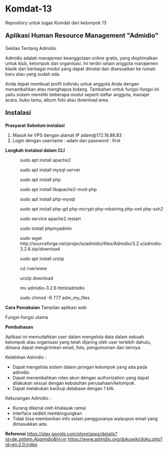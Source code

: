 # Komdat-13
Repository untuk tugas Komdat dari kelompok 13

<p style="font-size:20px"><b>Aplikasi Human Resource Management "Admidio"</b></p>

<p style="font-size:14px">Sekilas Tentang Admidio</p>
<p>Admidio adalah manajemen keanggotaan online gratis, yang dioptimalkan untuk klub, kelompok dan organisasi. Ini terdiri selain anggota manajemen klasik dari berbagai modul yang dapat diinstal dan disesuaikan ke rumah baru atau yang sudah ada.</p>

<p>Anda dapat membuat profil individu untuk anggota Anda dengan menambahkan atau menghapus bidang. Tambahan untuk fungsi-fungsi ini yaitu sistem memiliki beberapa modul seperti daftar anggota, manajer acara, buku tamu, album foto atau download area.</p>

<p style="font-size:20px"><b>Instalasi</b></p>
<p style="font-size:14px"><b>Prasyarat Sebelum instalasi</b></p>
<ol>
<li>Masuk ke VPS dengan alamat IP adam@172.18.88.83</li>
<li>Login dengan username : adam  dan password : first</li>
</ol>
<b>Langkah instalasi dalam CLI</b>
<ol>
<ul>sudo apt install apache2</ul>
<ul>sudo apt install mysql-server</ul>
<ul>sudo apt install php</ul>
<ul>sudo apt install libapache2-mod-php</ul>
<ul>sudo apt install php-mysql</ul>
<ul>sudo apt install php-gd php-mcrypt php-mbstring php-xml php-ssh2</ul>
<ul>sudo service apache2 restart</ul>
<ul>sudo install phpmyadmin</ul>
<ul>sudo wget http://sourceforge.net/projects/admidio/files/Admidio/3.2.x/admidio-3.2.6.zip/download</ul>
<ul>sudo apt install unzip</ul>
<ul>cd /var/www</ul>
<ul>unzip download</ul>
<ul>mv admidio-3.2.6 html/admidio</ul>
<ul>sudo chmod -R 777 adm_my_files</ul>
</ol>

<b>Cara Pemakaian</b>
Tampilan aplikasi web


Fungsi-fungsi utama





<b>Pembahasan</b>
<p>Aplikasi ini memudahkan user dalam mengelola data dalam sebuah kelompok atau organisasi yang 
telah dijaring oleh user terlebih dahulu, dimana dapat mengirimkan email, foto, pengumuman dan lainnya.<p>

Kelebihan Admidio :
<ul>
<li>Dapat mengelola sistem dalam jaringan kelompok yang ada pada admidio</li>
<li>Dapat menambahkan roles akun dengan authorization yang dapat dilakukan sesuai dengan kebutuhan perusahaan/kelompok.</li>
<li>Dapat melakukan backup database dengan 1 klik.</li>
</ul>

Kekurangan Admidio :
<ul>
<li>Kurang dikenal oleh khalayak ramai</li>
<li>Interface sedikit membingungkan</li>
<li>Tidak bisa memberikan info selain penggunanya walaupun email yang dimasukkan ada.</li>
</ul>

<b>Referensi</b>
https://play.google.com/store/apps/details?id=de.zettem.Appmidio&hl=in
https://www.admidio.org/dokuwiki/doku.php?id=en:2.0:index



